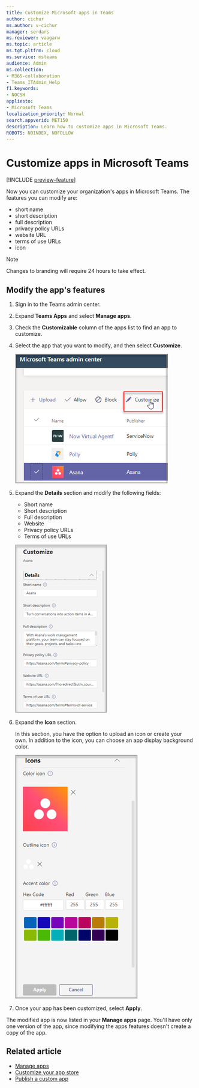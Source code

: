```yaml
---
title: Customize Microsoft apps in Teams
author: cichur
ms.author: v-cichur
manager: serdars
ms.reviewer: vaagarw
ms.topic: article
ms.tgt.pltfrm: cloud
ms.service: msteams
audience: Admin
ms.collection: 
- M365-collaboration
- Teams_ITAdmin_Help
f1.keywords:
- NOCSH
appliesto: 
- Microsoft Teams
localization_priority: Normal
search.appverid: MET150
description: Learn how to customize apps in Microsoft Teams. 
ROBOTS: NOINDEX, NOFOLLOW
---
```


# Customize apps in Microsoft Teams

[!INCLUDE [preview-feature](includes/preview-feature.md)]

Now you can customize your organization's apps in Microsoft Teams. The features you can modify are:

- short name
- short description
- full description
- privacy policy URLs
- website URL
- terms of use URLs
- icon

> [!Note]
> Changes to branding will require 24 hours to take effect.

## Modify the app's features

1. Sign in to the Teams admin center.
2. Expand **Teams Apps** and select **Manage apps**.
3. Check the **Customizable** column of the apps list to find an app to customize.
4. Select the app that you want to modify, and then select **Customize**.

   ![The customize selection](media/select-customize.png)

5. Expand the **Details** section and modify the following fields:

    - Short name
    - Short description
    - Full description
    - Website
    - Privacy policy URLs
    - Terms of use URLs

   ![The customize selection](media/customize-apps-fields.png)

5. Expand the **Icon** section.

   In this section, you have the option to upload an icon or create your own. In addition to the icon, you can choose an app display background color.

    ![Customize the icon panel](media/customize-icon-color.png)

6. Once your app has been customized, select **Apply**.

The modified app is now listed in your **Manage apps** page. You'll have only one version of the app, since modifying the apps features doesn't create a copy of the app.

## Related article

- [Manage apps](manage-apps)
- [Customize your app store](customize-your-app-store.md)
- [Publish a custom app](submit-approve-custom-apps.md)
